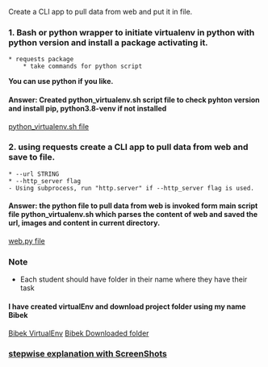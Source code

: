 Create a CLI app to pull data from web and put it in file.
### 1. Bash or python wrapper to initiate virtualenv in python with python version and install a package activating it.
	* requests package
        * take commands for python script
  **You can use python if you like.**
#### Answer: Created python_virtualenv.sh script file to check pyhton version and install pip, python3.8-venv if not installed
[python_virtualenv.sh file]()

### 2. using requests create a CLI app to pull data from web and save to file.
	* --url STRING 
	* --http_server flag
    - Using subprocess, run "http.server" if --http_server flag is used.
#### Answer: the python file to pull data from web is invoked form main script file python_virtualenv.sh which parses the content of web and saved the url, images and content in current directory.      
[web.py file]()

### Note
  - Each student should have folder in their name where they have their task
  #### I have created virtualEnv and download project folder using my name Bibek
[Bibek VirtualEnv]()
[Bibek Downloaded folder]()
### [stepwise explanation with ScreenShots]()
